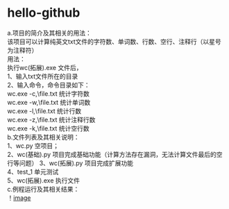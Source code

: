 # hello-github
a.项目的简介及其相关的用法：  
 该项目可以计算纯英文txt文件的字符数、单词数、行数、空行、注释行（以星号为注释符）  
用法：  
执行wc(拓展).exe 文件后，  
        1、输入txt文件所在的目录  
        2、输入命令，命令目录如下：  
                wc.exe -c,\\file.txt       统计字符数  
                wc.exe -w,\\file.txt       统计单词数  
                wc.exe -l,\\file.txt       统计行数  
                wc.exe -z,\\file.txt       统计注释行数  
                wc.exe -k,\\file.txt       统计空行数   
b.文件列表及其相关说明：  
      1、wc.py 空项目；  
      2、wc(基础).py 项目完成基础功能（计算方法存在漏洞，无法计算文件最后的空行等问题）
      3、wc(拓展).py 项目完成扩展功能  
      4、test_1 单元测试  
      5、wc(拓展).exe   执行文件  
c.例程运行及其相关结果：  
！[image](https://github.com/guoxy68/hello-github/blob/main/%E7%A4%BA%E4%BE%8B.jpg)
